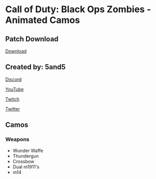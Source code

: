 # Call of Duty: Black Ops Zombies - Animated Camos


## Patch Download

[Download](https://www.mediafire.com/file/2w0j9hv31eok5z4/BO1-Animated_Camos.zip/file)

## Created by: 5and5

[Discord](https://discord.gg/Z44Vnjd)

[YouTube](https://www.youtube.com/user/Zomb0s4life)

[Twitch](https://twitch.tv/5and5)

[Twitter](https://twitter.com/5and55)

## Camos

### Weapons
* Wunder Waffe
* Thundergun
* Crossbow
* Dual m1911's
* m14